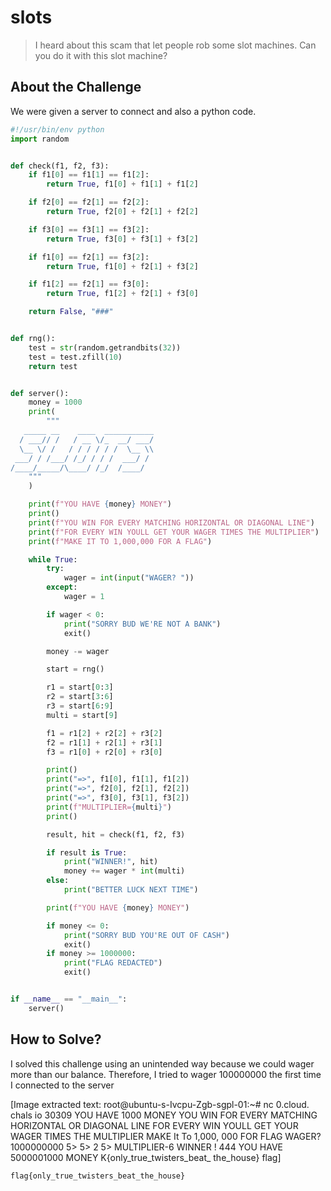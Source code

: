 # slots
> I heard about this scam that let people rob some slot machines. Can you do it with this slot machine?

## About the Challenge
We were given a server to connect and also a python code.

```python
#!/usr/bin/env python
import random


def check(f1, f2, f3):
    if f1[0] == f1[1] == f1[2]:
        return True, f1[0] + f1[1] + f1[2]

    if f2[0] == f2[1] == f2[2]:
        return True, f2[0] + f2[1] + f2[2]

    if f3[0] == f3[1] == f3[2]:
        return True, f3[0] + f3[1] + f3[2]

    if f1[0] == f2[1] == f3[2]:
        return True, f1[0] + f2[1] + f3[2]

    if f1[2] == f2[1] == f3[0]:
        return True, f1[2] + f2[1] + f3[0]

    return False, "###"


def rng():
    test = str(random.getrandbits(32))
    test = test.zfill(10)
    return test


def server():
    money = 1000
    print(
        """
   _____ __    ____  ___________
  / ___// /   / __ \/_  __/ ___/
  \__ \/ /   / / / / / /  \__ \\
 ___/ / /___/ /_/ / / /  ___/ /
/____/_____/\____/ /_/  /____/
    """
    )

    print(f"YOU HAVE {money} MONEY")
    print()
    print(f"YOU WIN FOR EVERY MATCHING HORIZONTAL OR DIAGONAL LINE")
    print(f"FOR EVERY WIN YOULL GET YOUR WAGER TIMES THE MULTIPLIER")
    print(f"MAKE IT TO 1,000,000 FOR A FLAG")

    while True:
        try:
            wager = int(input("WAGER? "))
        except:
            wager = 1

        if wager < 0:
            print("SORRY BUD WE'RE NOT A BANK")
            exit()

        money -= wager

        start = rng()

        r1 = start[0:3]
        r2 = start[3:6]
        r3 = start[6:9]
        multi = start[9]

        f1 = r1[2] + r2[2] + r3[2]
        f2 = r1[1] + r2[1] + r3[1]
        f3 = r1[0] + r2[0] + r3[0]

        print()
        print("=>", f1[0], f1[1], f1[2])
        print("=>", f2[0], f2[1], f2[2])
        print("=>", f3[0], f3[1], f3[2])
        print(f"MULTIPLIER={multi}")
        print()

        result, hit = check(f1, f2, f3)

        if result is True:
            print("WINNER!", hit)
            money += wager * int(multi)
        else:
            print("BETTER LUCK NEXT TIME")

        print(f"YOU HAVE {money} MONEY")

        if money <= 0:
            print("SORRY BUD YOU'RE OUT OF CASH")
            exit()
        if money >= 1000000:
            print("FLAG REDACTED")
            exit()


if __name__ == "__main__":
    server()
```

## How to Solve?
I solved this challenge using an unintended way because we could wager more than our balance. Therefore, I tried to wager 100000000 the first time I connected to the server


[Image extracted text: root@ubuntu-s-Ivcpu-Zgb-sgpl-01:~#
nc
0.cloud. chals
io
30309
YOU
HAVE
1000
MONEY
YOU
WIN
FOR
EVERY
MATCHING
HORIZONTAL
OR
DIAGONAL
LINE
FOR
EVERY
WIN
YOULL
GET
YOUR
WAGER
TIMES
THE
MULTIPLIER
MAKE
It
To
1,000, 000
FOR
FLAG
WAGER?
1000000000
5>
5>
2
5>
MULTIPLIER-6
WINNER !
444
YOU
HAVE
5000001000 MONEY
K{only_true_twisters_beat_
the_house}
flag]


```
flag{only_true_twisters_beat_the_house}
```